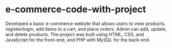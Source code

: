 # e-commerce-code-with-project
Developed a basic e-commerce website that allows users to view products, register/login, add items to a cart, and place orders. Admin can add, update, and delete products. The project was built using HTML, CSS, and JavaScript for the front-end, and PHP with MySQL for the back-end. 

